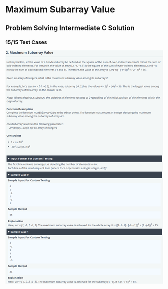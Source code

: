 # Maximum Subarray Value
## Problem Solving Intermediate C Solution
### 15/15 Test Cases

![problem](problem.png)
